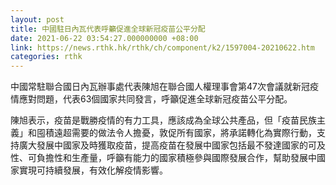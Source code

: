 ```yaml
---
layout: post
title: 中國駐日內瓦代表呼籲促進全球新冠疫苗公平分配
date: 2021-06-22 03:54:27.000000000 +08:00
link: https://news.rthk.hk/rthk/ch/component/k2/1597004-20210622.htm
categories: rthk
---
```


中國常駐聯合國日內瓦辦事處代表陳旭在聯合國人權理事會第47次會議就新冠疫情應對問題，代表63個國家共同發言，呼籲促進全球新冠疫苗公平分配。

陳旭表示，疫苗是戰勝疫情的有力工具，應該成為全球公共產品，但「疫苗民族主義」和囤積遠超需要的做法令人擔憂，敦促所有國家，將承諾轉化為實際行動，支持廣大發展中國家及時獲取疫苗，提高疫苗在發展中國家包括最不發達國家的可及性、可負擔性和生產量，呼籲有能力的國家積極參與國際發展合作，幫助發展中國家實現可持續發展，有效化解疫情影響。
